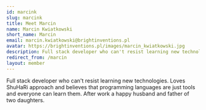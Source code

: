 ```yaml
---
id: marcink
slug: marcink
title: Meet Marcin
name: Marcin Kwiatkowski
short_name: Marcin
email: marcin.kwiatkowski@brightinventions.pl
avatar: https://brightinventions.pl/images/marcin_kwiatkowski.jpg
description: Full stack developer who can't resist learning new technologies
redirect_from: /marcin
layout: member
---
```


Full stack developer who can't resist learning new technologies. Loves ShuHaRi approach and believes that programming languages are just tools and everyone can learn them. After work a happy husband and father of two daughters.
